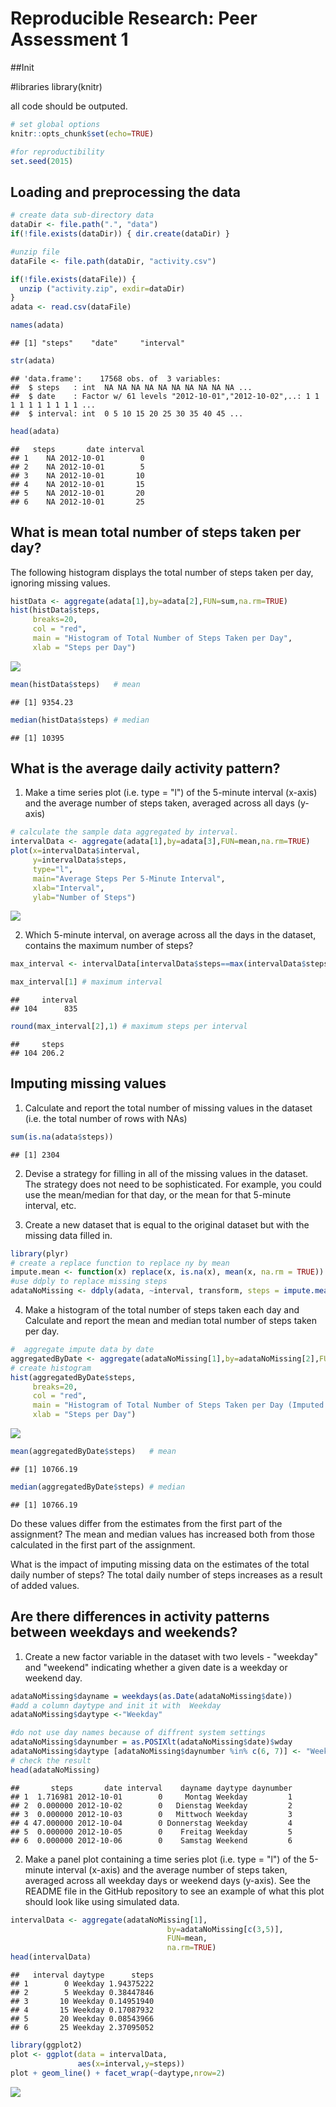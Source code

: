 # Reproducible Research: Peer Assessment 1

##Init

#libraries
library(knitr)

all code  should be outputed. 

```r
# set global options
knitr::opts_chunk$set(echo=TRUE)

#for reproductibility
set.seed(2015)
```

## Loading and preprocessing the data

```r
# create data sub-directory data
dataDir <- file.path(".", "data")
if(!file.exists(dataDir)) { dir.create(dataDir) }

#unzip file
dataFile <- file.path(dataDir, "activity.csv")

if(!file.exists(dataFile)) { 
  unzip ("activity.zip", exdir=dataDir)
}
adata <- read.csv(dataFile)

names(adata)
```

```
## [1] "steps"    "date"     "interval"
```

```r
str(adata)
```

```
## 'data.frame':	17568 obs. of  3 variables:
##  $ steps   : int  NA NA NA NA NA NA NA NA NA NA ...
##  $ date    : Factor w/ 61 levels "2012-10-01","2012-10-02",..: 1 1 1 1 1 1 1 1 1 1 ...
##  $ interval: int  0 5 10 15 20 25 30 35 40 45 ...
```

```r
head(adata)
```

```
##   steps       date interval
## 1    NA 2012-10-01        0
## 2    NA 2012-10-01        5
## 3    NA 2012-10-01       10
## 4    NA 2012-10-01       15
## 5    NA 2012-10-01       20
## 6    NA 2012-10-01       25
```

## What is mean total number of steps taken per day?
The following histogram displays the total number of steps taken per day, ignoring missing values.


```r
histData <- aggregate(adata[1],by=adata[2],FUN=sum,na.rm=TRUE)
hist(histData$steps,
     breaks=20,
     col = "red",
     main = "Histogram of Total Number of Steps Taken per Day",
     xlab = "Steps per Day")
```

![](PA1_template_files/figure-html/meantotal-1.png) 

```r
mean(histData$steps)   # mean
```

```
## [1] 9354.23
```

```r
median(histData$steps) # median
```

```
## [1] 10395
```


## What is the average daily activity pattern?

1. Make a time series plot (i.e. type = "l") of the 5-minute interval (x-axis) and the average number of steps taken, averaged across all days (y-axis)



```r
# calculate the sample data aggregated by interval.
intervalData <- aggregate(adata[1],by=adata[3],FUN=mean,na.rm=TRUE)
plot(x=intervalData$interval,
     y=intervalData$steps,
     type="l",
     main="Average Steps Per 5-Minute Interval",
     xlab="Interval",
     ylab="Number of Steps")
```

![](PA1_template_files/figure-html/unnamed-chunk-1-1.png) 

2. Which 5-minute interval, on average across all the days in the dataset, contains the maximum number of steps?


```r
max_interval <- intervalData[intervalData$steps==max(intervalData$steps),]

max_interval[1] # maximum interval
```

```
##     interval
## 104      835
```

```r
round(max_interval[2],1) # maximum steps per interval
```

```
##     steps
## 104 206.2
```


## Imputing missing values

1. Calculate and report the total number of missing values in the dataset (i.e. the total number of rows with NAs)


```r
sum(is.na(adata$steps))
```

```
## [1] 2304
```


2. Devise a strategy for filling in all of the missing values in the dataset. The strategy does not need to be sophisticated. For example, you could use the mean/median for that day, or the mean for that 5-minute interval, etc.

3. Create a new dataset that is equal to the original dataset but with the missing data filled in.



```r
library(plyr)
# create a replace function to replace ny by mean
impute.mean <- function(x) replace(x, is.na(x), mean(x, na.rm = TRUE))
#use ddply to replace missing steps
adataNoMissing <- ddply(adata, ~interval, transform, steps = impute.mean(steps))
```


4. Make a histogram of the total number of steps taken each day and Calculate and report the mean and median total number of steps taken per day. 

```r
#  aggregate impute data by date
aggregatedByDate <- aggregate(adataNoMissing[1],by=adataNoMissing[2],FUN=sum,na.rm=TRUE)
# create histogram
hist(aggregatedByDate$steps,
     breaks=20,
     col = "red",
     main = "Histogram of Total Number of Steps Taken per Day (Imputed Data)",
     xlab = "Steps per Day")
```

![](PA1_template_files/figure-html/unnamed-chunk-3-1.png) 

```r
mean(aggregatedByDate$steps)   # mean
```

```
## [1] 10766.19
```

```r
median(aggregatedByDate$steps) # median
```

```
## [1] 10766.19
```

Do these values differ from the estimates from the first part of the assignment? 
The mean and median values  has increased both  from those calculated in the first part of the assignment.  

What is the impact of imputing missing data on the estimates of the total daily number of steps?
The total daily number of steps increases as a result of added values.


## Are there differences in activity patterns between weekdays and weekends?

1. Create a new factor variable in the dataset with two levels - "weekday" and "weekend" indicating whether a given date is a weekday or weekend day.

```r
adataNoMissing$dayname = weekdays(as.Date(adataNoMissing$date))
#add a column daytype and init it with  Weekday
adataNoMissing$daytype <-"Weekday"

#do not use day names because of diffrent system settings
adataNoMissing$daynumber = as.POSIXlt(adataNoMissing$date)$wday
adataNoMissing$daytype [adataNoMissing$daynumber %in% c(6, 7)] <- "Weekend"
# check the result
head(adataNoMissing)
```

```
##       steps       date interval    dayname daytype daynumber
## 1  1.716981 2012-10-01        0     Montag Weekday         1
## 2  0.000000 2012-10-02        0   Dienstag Weekday         2
## 3  0.000000 2012-10-03        0   Mittwoch Weekday         3
## 4 47.000000 2012-10-04        0 Donnerstag Weekday         4
## 5  0.000000 2012-10-05        0    Freitag Weekday         5
## 6  0.000000 2012-10-06        0    Samstag Weekend         6
```

2. Make a panel plot containing a time series plot (i.e. type = "l") of the 5-minute interval (x-axis) and the average number of steps taken, averaged across all weekday days or weekend days (y-axis). See the README file in the GitHub repository to see an example of what this plot should look like using simulated data.



```r
intervalData <- aggregate(adataNoMissing[1],
                                   by=adataNoMissing[c(3,5)],
                                   FUN=mean,
                                   na.rm=TRUE)
head(intervalData)
```

```
##   interval daytype      steps
## 1        0 Weekday 1.94375222
## 2        5 Weekday 0.38447846
## 3       10 Weekday 0.14951940
## 4       15 Weekday 0.17087932
## 5       20 Weekday 0.08543966
## 6       25 Weekday 2.37095052
```

```r
library(ggplot2)
plot <- ggplot(data = intervalData,
               aes(x=interval,y=steps))
plot + geom_line() + facet_wrap(~daytype,nrow=2)
```

![](PA1_template_files/figure-html/plotIntervalWeekDays-1.png) 
